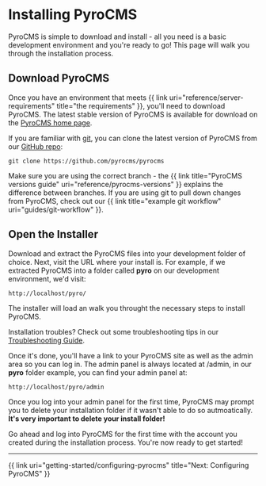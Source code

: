 # Installing PyroCMS

PyroCMS is simple to download and install - all you need is a basic development environment and you're ready to go! This page will walk you through the installation process.

</div>
<div class="doc_content">

## Download PyroCMS

Once you have an environment that meets {{ link uri="reference/server-requirements" title="the requirements" }}, you'll need to download PyroCMS. The latest stable version of PyroCMS is available for download on the <a href="http://pyrocms.com">PyroCMS home page</a>.

If you are familiar with [git](http://git-scm.com/), you can clone the latest version of PyroCMS from our [GitHub repo](https://github.com/pyrocms/pyrocms):

    git clone https://github.com/pyrocms/pyrocms

Make sure you are using the correct branch - the {{ link title="PyroCMS versions guide" uri="reference/pyrocms-versions" }} explains the difference between branches. If you are using git to pull down changes from PyroCMS, check out our {{ link title="example git workflow" uri="guides/git-workflow" }}.

## Open the Installer

Download and extract the PyroCMS files into your development folder of choice. Next, visit the URL where your install is. For example, if we extracted PyroCMS into a folder called <strong>pyro</strong> on our development environment, we'd visit:

    http://localhost/pyro/

The installer will load an walk you throught the necessary steps to install PyroCMS.

<div class="note"><p>Installation troubles? Check out some troubleshooting tips in our <a href="reference/troubleshooting">Troubleshooting Guide</a>.</p></div>

Once it's done, you'll have a link to your PyroCMS site as well as the admin area so you can log in. The admin panel is always located at /admin, in our **pyro** folder example, you can find your admin panel at:

    http://localhost/pyro/admin

<div class="note"><p>Once you log into your admin panel for the first time, PyroCMS may prompt you to delete your installation folder if it wasn't able to do so autmoatically. <strong>It's very important to delete your install folder!</strong></p></div>

Go ahead and log into PyroCMS for the first time with the account you created during the installation process. You're now ready to get started!

<hr>

{{ link uri="getting-started/configuring-pyrocms" title="Next: Configuring PyroCMS" }}